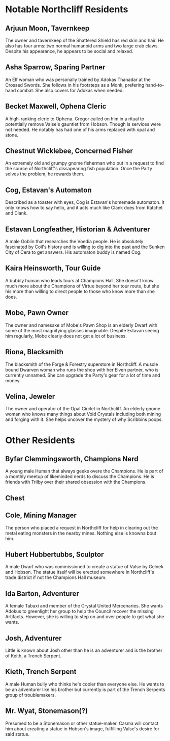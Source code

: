 # Notable Northcliff Residents

## Arjuun Moon, Tavernkeep 

The owner and tavernkeep of the Shattered Shield has red skin and hair. He also has four arms: two normal humanoid arms and two large crab claws. Despite his appearance, he appears to be social and relaxed.

## Asha Sparrow, Sparing Partner 

An Elf woman who was personally trained by Adokas Thanadar at the Crossed Swords. She follows in his footsteps as a Monk, prefering hand-to-hand combat. She also covers for Adokas when needed. 

## Becket Maxwell, Ophena Cleric 

A high-ranking cleric to Ophena. Gregor called on him in a ritual to potentially remove Valse's gauntlet from Hobson. Though is services were not needed. He notably has had one of his arms replaced with opal and stone.

## Chestnut Wicklebee, Concerned Fisher 

An extremely old and grumpy gnome fisherman who put in a request to find the source of Northcliff's dissapearing fish population. Once the Party solves the problem, he rewards them.

## Cog, Estavan's Automaton

Described as a toaster with eyes, Cog is Estavan's homemade automaton. It only knows how to say hello, and it acts much like Clank does from Ratchet and Clank.

## Estavan Longfeather, Historian & Adventurer

A male Goblin that researches the Voedia people. He is absolutely fascinated by Coil's history and is willing to dig into the past and the Sunken City of Cera to get answers. His automaton buddy is named Cog.

## Kaira Heinsworth, Tour Guide 

A bubbly human who leads tours at Champions Hall. She doesn't know much more about the Champions of Virtue beyond her tour route, but she his more than willing to direct people to those who know more than she does.

## Mobe, Pawn Owner

The owner and namesake of Mobe's Pawn Shop is an elderly Dwarf with some of the most magnifying glasses imaginable. Despite Estavan seeing him regularly, Mobe clearly does not get a lot of business.

## Riona, Blacksmith

The blacksmith of the Forge & Forestry superstore in Northcliff. A muscle bound Dwarven woman who runs the shop with her Elven partner, who is currently unnamed. She can upgrade the Party's gear for a lot of time and money.

## Velina, Jeweler

The owner and operator of the Opal Circlet in Northcliff. An elderly gnome woman who knows many things about Void Crystals including both mining and forging with it. She helps uncover the mystery of why Scribbins poops.

# Other Residents

## Byfar Clemmingsworth, Champions Nerd 

A young male Human that always geeks overe the Champions. He is part of a monthly meetup of likeminded nerds to discuss the Champions. He is friends with Trilby over their shared obsession with the Champions.

## Chest

## Cole, Mining Manager 

The person who placed a request in Northcliff for help in clearing out the metal eating monsters in the nearby mines. Nothing else is knowna bout him.

## Hubert Hubbertubbs, Sculptor 

A male Dwarf who was commissioned to create a statue of Valse by Gelnek and Hobson. The statue itself will be erected somewhere in Northcliff's trade district if not the Champions Hall museum. 

## Ida Barton, Adventurer 

A female Tabaxi and member of the Crystal United Mercenaries. She wants Adokus to greenlight her group to help the Council recover the missing Artifacts. However, she is willing to step on and over people to get what she wants.

## Josh, Adventurer 

Little is known about Josh other than he is an adventurer and is the brother of Keith, a Trench Serpent.

## Kieth, Trench Serpent 

A male Human bully who thinks he's cooler than everyone else. He wants to be an adventurer like his brother but currently is part of the Trench Serpents group of troublemakers.

## Mr. Wyat, Stonemason(?)

Presumed to be a Stonemason or other statue-maker. Casma will contact him about creating a statue in Hobson's image, fulfilling Valse's desire for said statue. 